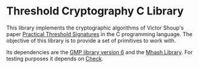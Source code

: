 # Threshold Cryptography C Library

This library implements the cryptographic algorithms of Victor Shoup's paper [Practical Threshold Signatures] in the C programming language. The objective of this library is to provide a set of primitives to work with.

Its dependencies are the [GMP library version 6] and the [Mhash Library]. For testing purposes it depends on [Check].

[Practical Threshold Signatures]:http://www.iacr.org/archive/eurocrypt2000/1807/18070209-new.pdf
[GMP library version 6]:https://gmplib.org/
[Mhash Library]:http://mhash.sourceforge.net/
[Check]:http://check.sourceforge.net/
[Nettle]:http://www.lysator.liu.se/~nisse/nettle/nettle.html
